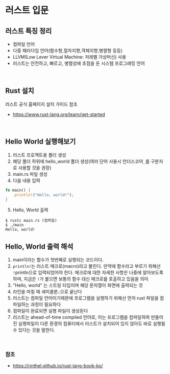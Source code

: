 # 러스트 입문

## 러스트 특징 정리
- 컴파일 언어
- 다중 패러다임 언어(함수형,절차지향,객체지향,병렬형 등등)
- LLVM(Low Lever Virtual Machine: 저레벨 가상머신) 사용
- 러스트는 안전하고, 빠르고, 병렬성에 초점을 둔 시스템 프로그래밍 언어

<br>

## Rust 설치
러스트 공식 홈페이지 설치 가이드 참조
- https://www.rust-lang.org/learn/get-started

<br>

## Hello World 실행해보기

1. 러스트 프로젝트용 폴더 생성
2. 해당 폴더 하위에 hello_world 폴더 생성(여러 단어 사용시 언더스코어`_`를 구분자로 사용할 것을 권장)
3. main.rs 파일 생성
4. 다음 내용 입력

```rust
fn main() {
    println!("Hello, world!");
}
```
5. Hello, World 출력
```
$ rustc main.rs (컴파일)
$ ./main
Hello, world!
```

## Hello, World 출력 해석

1. main이라는 함수가 첫번째로 실행되는 코드이다.
2. `println!`는 러스트 매크로(macro)라고 불린다. 만약에 함수라고 부르기 위해선 `!`println으로 입력되었어야 한다. 매크로에 대한 자세한 사항은 나중에 알아보도록 하며,
   지금은 `!`가 붙으면 보통의 함수 대신 매크로를 호출하고 있음을 의미
3. "Hello, world" 는 스트링 타입이며 해당 문자열이 화면에 출력되는 것
4. 라인을 마칠 때 세미콜론`;`으로 끝난다
5. 러스트는 컴파일 언어이기때문에 프로그램을 실행하기 위해선 먼저 rust 파일을 컴파일하는 과정이 필요하다
6. 컴파일이 완료되면 실행 파일이 생성된다
7. 러스트는 ahead-of-time compiled 언어로, 이는 프로그램을 컴파일하여 만들어진 실행파일이 다른 환경의 컴퓨터에서 러스트가 설치되어 있지 않아도 바로 실행될 수 있다는 것을 말한다.

<br>

### 참조
- https://rinthel.github.io/rust-lang-book-ko/

